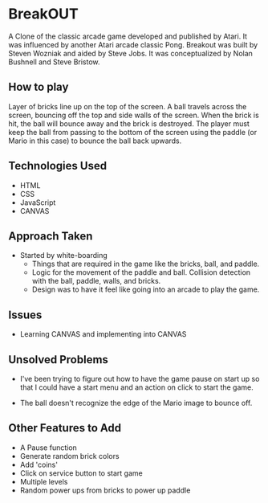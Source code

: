 # BreakOUT

A Clone of the classic arcade game developed and published by Atari. It was influenced by another Atari arcade classic Pong. Breakout was built by Steven Wozniak and aided by Steve Jobs. It was conceptualized by Nolan Bushnell and Steve Bristow.

## How to play

Layer of bricks line up on the top of the screen. A ball travels across the screen, bouncing off the top and side walls of the screen. When the brick is hit, the ball will bounce away and the brick is destroyed. The player must keep the ball from passing to the bottom of the screen using the paddle (or Mario in this case) to bounce the ball back upwards.

## Technologies Used

* HTML
* CSS
* JavaScript
* CANVAS

## Approach Taken

* Started by white-boarding
  * Things that are required in the game like the bricks, ball, and paddle.
  * Logic for the movement of the paddle and ball. Collision detection with the ball, paddle, walls, and bricks.
  * Design was to have it feel like going into an arcade to play the game.

## Issues

* Learning CANVAS and implementing into CANVAS

## Unsolved Problems

* I've been trying to figure out how to have the game pause on start up so that I could have a start menu and an action on click to start the game.

* The ball doesn't recognize the edge of the Mario image to bounce off.

## Other Features to Add

* A Pause function
* Generate random brick colors
* Add 'coins'
* Click on service button to start game
* Multiple levels
* Random power ups from bricks to power up paddle 
